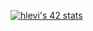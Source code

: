 [![hlevi's 42 stats](https://badge42.vercel.app/api/v2/cljbd5ceo007308mltneinai5/stats?cursusId=21&coalitionId=48)](https://github.com/JaeSeoKim/badge42)
